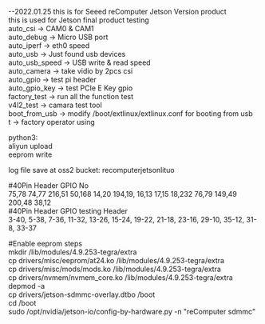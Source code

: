 --2022.01.25 this is for Seeed reComputer Jetson Version product      
this is used for Jetson final product testing     
auto_csi 	-> CAM0 & CAM1   
auto_debug	-> Micro USB port   
auto_iperf	-> eth0 speed   
auto_usb	-> Just found usb devices   
auto_usb_speed	-> USB write & read speed   
auto_camera	-> take vidio by 2pcs csi   
auto_gpio	-> test pi header   
auto_gpio_key	-> test PCIe E Key gpio   
factory_test	-> run all the function test   
v4l2_test	-> camara test tool   
boot_from_usb	-> modify /boot/extlinux/extlinux.conf for booting from usb   
t		-> factory operator using   

python3:   
aliyun upload   
eeprom write   

log file save at oss2 bucket: recomputerjetsonlituo   

#40Pin Header GPIO No   
75,78 74,77 216,51 50,168 14,20 194,19, 16,13 17,15 18,232 76,79 149,49 200,48 38,12   
#40Pin Header GPIO testing Header   
3-40, 5-38, 7-36, 11-32, 13-26, 15-24, 19-22, 21-18, 23-16, 29-10, 35-12, 31-8, 33-37   

#Enable eeprom steps      
mkdir /lib/modules/4.9.253-tegra/extra      
cp drivers/misc/eeprom/at24.ko /lib/modules/4.9.253-tegra/extra   
cp drivers/misc/mods/mods.ko /lib/modules/4.9.253-tegra/extra   
cp drivers/nvmem/nvmem_core.ko /lib/modules/4.9.253-tegra/extra   
depmod -a   
cp drivers/jetson-sdmmc-overlay.dtbo /boot      
cd /boot   
sudo /opt/nvidia/jetson-io/config-by-hardware.py -n "reComputer sdmmc"      


